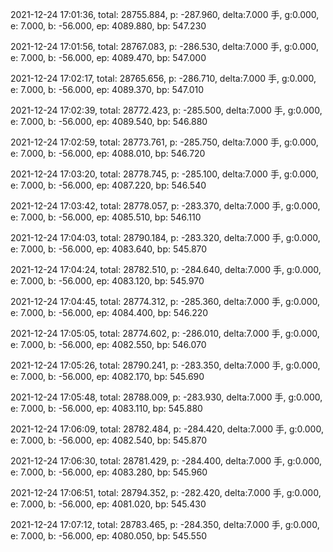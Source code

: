 2021-12-24 17:01:36, total: 28755.884, p: -287.960, delta:7.000 手, g:0.000, e: 7.000, b: -56.000, ep: 4089.880, bp: 547.230

2021-12-24 17:01:56, total: 28767.083, p: -286.530, delta:7.000 手, g:0.000, e: 7.000, b: -56.000, ep: 4089.470, bp: 547.000

2021-12-24 17:02:17, total: 28765.656, p: -286.710, delta:7.000 手, g:0.000, e: 7.000, b: -56.000, ep: 4089.370, bp: 547.010

2021-12-24 17:02:39, total: 28772.423, p: -285.500, delta:7.000 手, g:0.000, e: 7.000, b: -56.000, ep: 4089.540, bp: 546.880

2021-12-24 17:02:59, total: 28773.761, p: -285.750, delta:7.000 手, g:0.000, e: 7.000, b: -56.000, ep: 4088.010, bp: 546.720

2021-12-24 17:03:20, total: 28778.745, p: -285.100, delta:7.000 手, g:0.000, e: 7.000, b: -56.000, ep: 4087.220, bp: 546.540

2021-12-24 17:03:42, total: 28778.057, p: -283.370, delta:7.000 手, g:0.000, e: 7.000, b: -56.000, ep: 4085.510, bp: 546.110

2021-12-24 17:04:03, total: 28790.184, p: -283.320, delta:7.000 手, g:0.000, e: 7.000, b: -56.000, ep: 4083.640, bp: 545.870

2021-12-24 17:04:24, total: 28782.510, p: -284.640, delta:7.000 手, g:0.000, e: 7.000, b: -56.000, ep: 4083.120, bp: 545.970

2021-12-24 17:04:45, total: 28774.312, p: -285.360, delta:7.000 手, g:0.000, e: 7.000, b: -56.000, ep: 4084.400, bp: 546.220

2021-12-24 17:05:05, total: 28774.602, p: -286.010, delta:7.000 手, g:0.000, e: 7.000, b: -56.000, ep: 4082.550, bp: 546.070

2021-12-24 17:05:26, total: 28790.241, p: -283.350, delta:7.000 手, g:0.000, e: 7.000, b: -56.000, ep: 4082.170, bp: 545.690

2021-12-24 17:05:48, total: 28788.009, p: -283.930, delta:7.000 手, g:0.000, e: 7.000, b: -56.000, ep: 4083.110, bp: 545.880

2021-12-24 17:06:09, total: 28782.484, p: -284.420, delta:7.000 手, g:0.000, e: 7.000, b: -56.000, ep: 4082.540, bp: 545.870

2021-12-24 17:06:30, total: 28781.429, p: -284.400, delta:7.000 手, g:0.000, e: 7.000, b: -56.000, ep: 4083.280, bp: 545.960

2021-12-24 17:06:51, total: 28794.352, p: -282.420, delta:7.000 手, g:0.000, e: 7.000, b: -56.000, ep: 4081.020, bp: 545.430

2021-12-24 17:07:12, total: 28783.465, p: -284.350, delta:7.000 手, g:0.000, e: 7.000, b: -56.000, ep: 4080.050, bp: 545.550